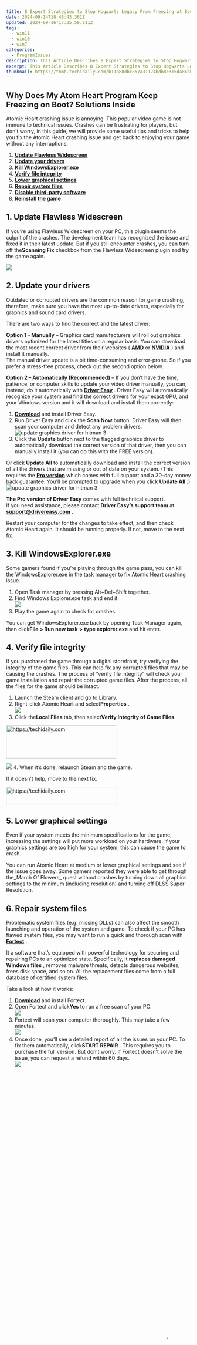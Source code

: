 ```yaml
---
title: 8 Expert Strategies to Stop Hogwarts Legacy From Freezing at Bootup on PCs
date: 2024-09-14T18:48:43.361Z
updated: 2024-09-16T17:35:59.811Z
tags:
  - win11
  - win10
  - win7
categories:
  - ProgramIssues
description: This Article Describes 8 Expert Strategies to Stop Hogwarts Legacy From Freezing at Bootup on PCs
excerpt: This Article Describes 8 Expert Strategies to Stop Hogwarts Legacy From Freezing at Bootup on PCs
thumbnail: https://thmb.techidaily.com/b11b88dbc857a31124bdb8c315da86bb5d3837eab7f55e4985ff315c1fb2d97a.jpg
---
```


## Why Does My Atom Heart Program Keep Freezing on Boot? Solutions Inside

Atomic Heart crashing issue is annoying. This popular video game is not immune to technical issues. Crashes can be frustrating for players, but don’t worry, in this guide, we will provide some useful tips and tricks to help you fix the Atomic Heart crashing issue and get back to enjoying your game without any interruptions.

1. [**Update Flawless Widescreen**](https://tools.techidaily.com/drivereasy/download/)
2. **[Update your drivers](https://tools.techidaily.com/drivereasy/download/)**
3. **[Kill WindowsExplorer.exe](https://tools.techidaily.com/drivereasy/download/)**
4. **[Verify file integrity](https://tools.techidaily.com/drivereasy/download/)**
5. **[Lower graphical settings](https://tools.techidaily.com/drivereasy/download/)**
6. **[Repair system files](https://tools.techidaily.com/drivereasy/download/)**
7. **[Disable third-party software](https://tools.techidaily.com/drivereasy/download/)**
8. **[Reinstall the game](https://tools.techidaily.com/drivereasy/download/)**

## 1\. Update Flawless Widescreen

 If you’re using Flawless Widescreen on your PC, this plugin seems the culprit of the crashes. The development team has recognized the issue and fixed it in their latest update. But if you still encounter crashes, you can turn off the**Scanning Fix** checkbox from the Flawless Widescreen plugin and try the game again.

![](https://images.drivereasy.com/wp-content/uploads/2023/03/flawless-widescreen-1200x762.jpg)

## 2\. Update your drivers

 Outdated or corrupted drivers are the common reason for game crashing, therefore, make sure you have the most up-to-date drivers, especially for graphics and sound card drivers.

There are two ways to find the correct and the latest driver:

**Option 1 – Manually** – Graphics card manufacturers will roll out graphics drivers optimized for the latest titles on a regular basis. You can download the most recent correct driver from their websites ( **[AMD](https://www.amd.com/en/support)**  or **[NVIDIA](https://tools.techidaily.com/drivereasy/download/)**  ) and install it manually.  
 The manual driver update is a bit time-consuming and error-prone. So if you prefer a stress-free process, check out the second option below.

**Option 2 – Automatically (Recommended)** – If you don’t have the time, patience, or computer skills to update your video driver manually, you can, instead, do it automatically with **[Driver Easy](https://tools.techidaily.com/drivereasy/download/)**  . Driver Easy will automatically recognize your system and find the correct drivers for your exact GPU, and your Windows version and it will download and install them correctly:

1. [**Download**](https://tools.techidaily.com/drivereasy/download/) and install Driver Easy.
2. Run Driver Easy and click the **Scan Now** button. Driver Easy will then scan your computer and detect any problem drivers.  
![update graphics driver for hitman 3](https://images.drivereasy.com/wp-content/uploads/2021/01/update-graphics-driver-de-1.jpg)
3. Click the **Update** button next to the flagged graphics driver to automatically download the correct version of that driver, then you can manually install it (you can do this with the FREE version).  

 Or click **Update All** to automatically download and install the correct version of all the drivers that are missing or out of date on your system. (This requires the **[Pro version](https://tools.techidaily.com/drivereasy/download/)**  which comes with full support and a 30-day money back guarantee. You’ll be prompted to upgrade when you click **Update All** .)  
![update graphics driver for hitman 3](https://images.drivereasy.com/wp-content/uploads/2021/01/update-graphics-driver-de-2.jpg)

**The Pro version of Driver Easy** comes with full technical support.  
 If you need assistance, please contact **Driver Easy’s support team** at **[support@drivereasy.com](https://tools.techidaily.com/drivereasy/download/) .**

 Restart your computer for the changes to take effect, and then check Atomic Heart again. It should be running properly. If not, move to the next fix.

## 3\. Kill WindowsExplorer.exe

 Some gamers found if you’re playing through the game pass, you can kill the WindowsExplorer.exe in the task manager to fix Atomic Heart crashing issue.

1. Open Task manager by pressing Alt+Del+Shift together.
2. Find Windows Explorer.exe task and end it.  
![](https://images.drivereasy.com/wp-content/uploads/2016/10/end-task-windows-explorer.jpg)
3. Play the game again to check for crashes.

 You can get WindowsExplorer.exe back by opening Task Manager again, then click**File > Run new task** **\>** **type explorer.exe** and hit enter.

## 4\. Verify file integrity

 If you purchased the game through a digital storefront, try verifying the integrity of the game files. This can help fix any corrupted files that may be causing the crashes. The process of “verify file integrity” will check your game installation and repair the corrupted game files. After the process, all the files for the game should be intact.

1. Launch the Steam client and go to Library.
2. Right-click Atomic Heart and select**Properties** .  
![](https://images.drivereasy.com/wp-content/uploads/2021/12/Steam-right-click-Properties.jpg)
3. Click the**Local Files** tab, then select**Verify Integrity of Game Files** .  

<!-- affiliate ads begin -->
<a href="https://25home.pxf.io/c/5597632/2123476/16836" target="_top" id="2123476">
  <img src="//a.impactradius-go.com/display-ad/16836-2123476" border="0" alt="https://techidaily.com" width="300" height="90"/>
</a>
<img height="0" width="0" src="https://25home.pxf.io/i/5597632/2123476/16836" style="position:absolute;visibility:hidden;" border="0" />
<!-- affiliate ads end -->

![](https://images.drivereasy.com/wp-content/uploads/2021/12/verify-game-files.jpg)
4. When it’s done, relaunch Steam and the game.

If it doesn’t help, move to the next fix.

<!-- affiliate ads begin -->
<a href="https://25home.pxf.io/c/5597632/2123474/16836" target="_top" id="2123474">
  <img src="//a.impactradius-go.com/display-ad/16836-2123474" border="0" alt="https://techidaily.com" width="300" height="50"/>
</a>
<img height="0" width="0" src="https://25home.pxf.io/i/5597632/2123474/16836" style="position:absolute;visibility:hidden;" border="0" />
<!-- affiliate ads end -->

## 5\. Lower graphical settings

 Even if your system meets the minimum specifications for the game, increasing the settings will put more workload on your hardware. If your graphics settings are too high for your system, this can cause the game to crash.

 You can run Atomic Heart at medium or lower graphical settings and see if the issue goes away. Some gamers reported they were able to get through the_March Of Flowers_ quest without crashes by turning down all graphics settings to the minimum (including resolution) and turning off DLSS Super Resolution.

## 6\. Repair system files

 Problematic system files (e.g. missing DLLs) can also affect the smooth launching and operation of the system and game. To check if your PC has flawed system files, you may want to run a quick and thorough scan with **[Fortect](https://tools.techidaily.com/drivereasy/download/)**  .

 It a software that’s equipped with powerful technology for securing and repairing PCs to an optimized state. Specifically, it **replaces damaged Windows files** , removes malware threats, detects dangerous websites, frees disk space, and so on. All the replacement files come from a full database of certified system files.

Take a look at how it works:

1. **[Download](https://tools.techidaily.com/drivereasy/download/)**  and install Fortect.
2. Open Fortect and click**Yes** to run a free scan of your PC.  
![](https://images.drivereasy.com/wp-content/uploads/2022/01/fortect-1.jpg)
3. Fortect will scan your computer thoroughly. This may take a few minutes.  
![](https://images.drivereasy.com/wp-content/uploads/2022/01/fortect-2.jpg)
4. Once done, you’ll see a detailed report of all the issues on your PC. To fix them automatically, click**START REPAIR** . This requires you to purchase the full version. But don’t worry. If Fortect doesn’t solve the issue, you can request a refund within 60 days.  
![](https://images.drivereasy.com/wp-content/uploads/2022/01/fortect-3.jpg)

<!-- affiliate ads begin -->
<span id="1516072">
					<video width="864" height="1536" style="cursor:pointer"
           poster="//a.impactradius-go.com/display-clicktoplayimage/1516072.png"
           onclick="if(!this.playClicked){this.play();this.setAttribute('controls',true);this.playClicked=true;}">
	   <source src="//a.impactradius-go.com/display-ad/16446-1516072">
	   <img src="//a.impactradius-go.com/display-clicktoplayimage/1516072.png" style="border: none; height: 100%; width: 100%; object-fit: contain">
	</video>
	<div style="width:540px;text-align:center"><a href="javascript:window.open(decodeURIComponent('https%3A%2F%2Flaganoo.pxf.io%2Fc%2F5597632%2F1516072%2F16446'), '_blank');void(0);">Click here</a></div>
</span>
<img height="0" width="0" src="https://imp.pxf.io/i/5597632/1516072/16446" style="position:absolute;visibility:hidden;" border="0" />
<!-- affiliate ads end -->

 After the repairs, restart your computer and Atomic Heart to see if it fixes the problem.

<!-- affiliate ads begin -->
<a href="https://ephamedtechinc.pxf.io/c/5597632/2137203/26400" target="_top" id="2137203">
  <img src="//a.impactradius-go.com/display-ad/26400-2137203" border="0" alt="https://techidaily.com" width="728" height="90"/>
</a>
<img height="0" width="0" src="https://ephamedtechinc.pxf.io/i/5597632/2137203/26400" style="position:absolute;visibility:hidden;" border="0" />
<!-- affiliate ads end -->

## 7\. Disable third-party software

 Other software running on your computer, such as antivirus or firewall software, can conflict with the game and cause it to crash. Some antivirus software may block certain game files which causes difficulties in launching Atomic Heart on your PC. You can temporarily disable your antivirus software to determine whether game crashing is caused by your antivirus software. If that’s the culprit, check your antivirus support page or help for a ‘gaming mode’ or similar option and enable that prior to playing. Or use another anti-malware software.

 Also, some applications require significant system resources, disabling or uninstalling any unnecessary software. This may change the game’s performance or stability.

## 8\. Reinstall the game

 If all else fails, try uninstalling and reinstalling the game. This can help fix any issues that may have occurred during the installation process.

1. Open Steam and click on Library.
2. Right-click the game and select**Uninstall** .
3. After the process completes, you can reinstall the game by left-clicking on the game name within your Library and selecting Install from the game page that appears.

 If none of the above steps work, contact the game’s support team for further assistance. They may be able to provide you with more specific troubleshooting steps.

* [game crash](https://tools.techidaily.com/drivereasy/download/)

<ins class="adsbygoogle"
     style="display:block"
     data-ad-format="autorelaxed"
     data-ad-client="ca-pub-7571918770474297"
     data-ad-slot="1223367746"></ins>

<ins class="adsbygoogle"
     style="display:block"
     data-ad-client="ca-pub-7571918770474297"
     data-ad-slot="8358498916"
     data-ad-format="auto"
     data-full-width-responsive="true"></ins>



